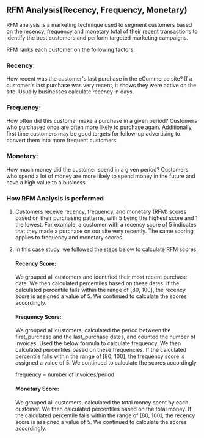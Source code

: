 ## RFM Analysis(Recency, Frequency, Monetary)
RFM analysis is a marketing technique used to segment customers based on the recency, frequency and monetary total of their recent transactions to identify the best customers and perform targeted marketing campaigns.

RFM ranks each customer on the following factors:
### Recency:
How recent was the customer's last purchase in the eCommerce site? If a customer's last purchase was very recent, it shows they were active on the site. Usually businesses calculate recency in days. 
### Frequency:
How often did this customer make a purchase in a given period? Customers who purchased once are often more likely to purchase again. Additionally, first time customers may be good targets for follow-up advertising to convert them into more frequent customers.
### Monetary:
How much money did the customer spend in a given period? Customers who spend a lot of money are more likely to spend money in the future and have a high value to a business.

### How RFM Analysis is performed
1. Customers receive recency, frequency, and monetary (RFM) scores based on their purchasing patterns, with 5 being the highest score and 1 the lowest. For example, a customer with a recency score of 5 indicates that they made a purchase on our site very recently. The same scoring applies to frequency and monetary scores.

2. In this case study, we followed the steps below to calculate RFM scores:
    
   #### Recency Score:
   We grouped all customers and identified their most recent purchase date. We then calculated percentiles based on these dates. If the calculated percentile falls within the range of [80, 100], the recency score is assigned a value of 5. We continued to calculate the scores accordingly.
   #### Frequency Score:
   We grouped all customers, calculated the period between the first_purchase and the last_purchase dates, and counted the number of invoices. Used the below formula to calculate frequency. We then calculated percentiles based on these frequencies. If the calculated percentile falls within the range of [80, 100], the frequency score is assigned a value of 5. We continued to calculate the scores accordingly.

   frequency = number of invoices/period
   #### Monetary Score:
   We grouped all customers, calculated the total money spent by each customer. We then calculated percentiles based on the total money. If the calculated percentile falls within the range of [80, 100], the recency score is assigned a value of 5. We continued to calculate the scores accordingly.
   
